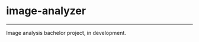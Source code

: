 # image-analyzer
---------------------------------
Image analysis bachelor project, in development.
